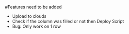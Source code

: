 #Features need to be added
- Upload to clouds
- Check if the column was filled or not then Deploy Script
- Bug: Only work on 1 row